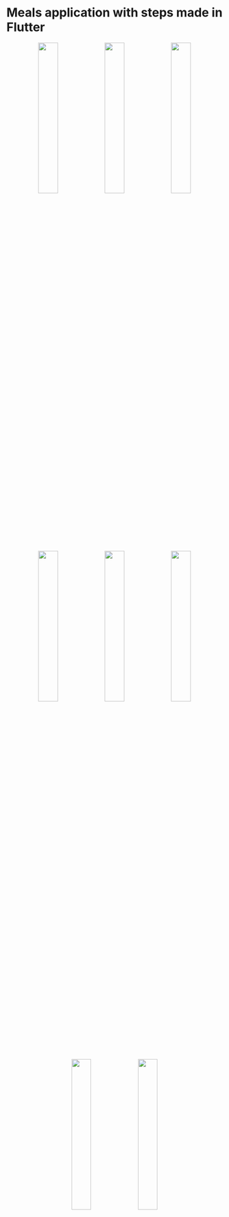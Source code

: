# Meals application with steps made in Flutter

<p align="center" float="left">
  <img align="top" src="https://i.ibb.co/71hChsj/Screenshot-20231004-115049.png" width="30%" height="30%">
  <img align="top" src="https://i.ibb.co/C6qc0vR/Screenshot-20231004-115032.png" width="30%" height="30%">
  <img align="top" src="https://i.ibb.co/SQKYDS0/Screenshot-20231004-115018.png" width="30%" height="30%">
</p>

<p align="center" float="left">
  <img align="top" src="https://i.ibb.co/YXtJNpB/Screenshot-20231004-115102.png" width="30%" height="30%">
  <img align="top" src="https://i.ibb.co/Jkdxr35/Screenshot-20231004-115056.png" width="30%" height="30%">
  <img align="top" src="https://i.ibb.co/Jkdxr35/Screenshot-20231004-115056.png" width="30%" height="30%">
</p>

<p align="center" float="left">
  <img align="top" src="https://i.ibb.co/D4SQy43/Screenshot-20231004-115004.png" width="30%" height="30%">
  <img align="top" src="https://i.ibb.co/hCVx4TP/Screenshot-20231004-115115.png" width="30%" height="30%">
</p>
